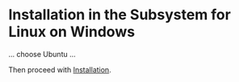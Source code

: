 # Installation in the Subsystem for Linux on Windows

... choose Ubuntu ...

Then proceed with [Installation](installation.md).

